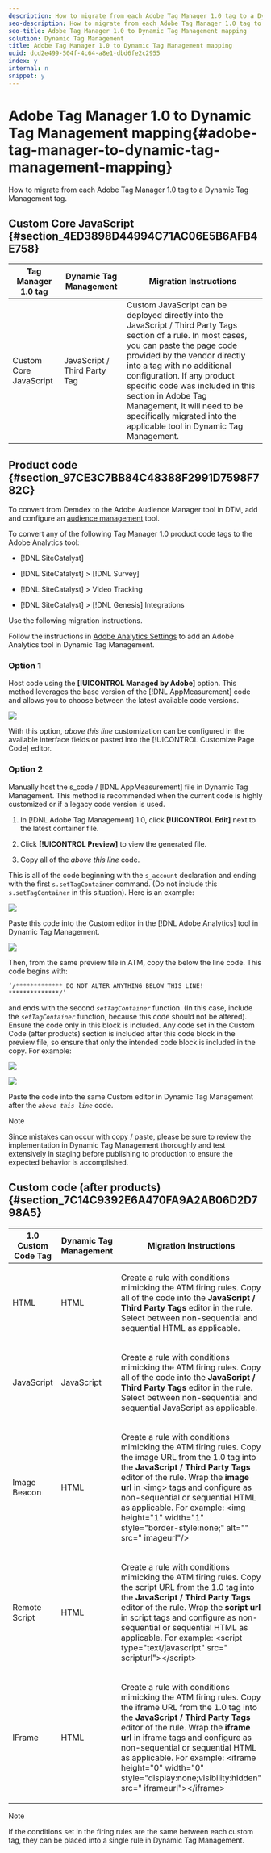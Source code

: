 ```yaml
---
description: How to migrate from each Adobe Tag Manager 1.0 tag to a Dynamic Tag Management tag.
seo-description: How to migrate from each Adobe Tag Manager 1.0 tag to a Dynamic Tag Management tag.
seo-title: Adobe Tag Manager 1.0 to Dynamic Tag Management mapping
solution: Dynamic Tag Management
title: Adobe Tag Manager 1.0 to Dynamic Tag Management mapping
uuid: dcd2e499-504f-4c64-a8e1-dbd6fe2c2955
index: y
internal: n
snippet: y
---
```


# Adobe Tag Manager 1.0 to Dynamic Tag Management mapping{#adobe-tag-manager-to-dynamic-tag-management-mapping}

How to migrate from each Adobe Tag Manager 1.0 tag to a Dynamic Tag Management tag.

## Custom Core JavaScript {#section_4ED3898D44994C71AC06E5B6AFB4E758}

|Tag Manager 1.0 tag|Dynamic Tag Management|Migration Instructions|
|---|---|---|
|Custom Core JavaScript|JavaScript / Third Party Tag|Custom JavaScript can be deployed directly into the JavaScript / Third Party Tags section of a rule. In most cases, you can paste the page code provided by the vendor directly into a tag with no additional configuration. If any product specific code was included in this section in Adobe Tag Management, it will need to be specifically migrated into the applicable tool in Dynamic Tag Management.|

## Product code {#section_97CE3C7BB84C48388F2991D7598F782C}

To convert from Demdex to the Adobe Audience Manager tool in DTM, add and configure an [audience management](../tools-reference/audiencemgmt.md#concept_F9887945039A473A9B2C6B16CBA5D822) tool.

To convert any of the following Tag Manager 1.0 product code tags to the Adobe Analytics tool:

* [!DNL SiteCatalyst] 
* [!DNL SiteCatalyst] > [!DNL Survey] 

* [!DNL SiteCatalyst] > Video Tracking 
* [!DNL SiteCatalyst] > [!DNL Genesis] Integrations

Use the following migration instructions.

Follow the instructions in [Adobe Analytics Settings](../tools-reference/analytics-dtm.md#concept_FBA6679A0B79490F8296437F11E5E4F8) to add an Adobe Analytics tool in Dynamic Tag Management.

### Option 1

Host code using the **[!UICONTROL Managed by Adobe]** option. This method leverages the base version of the [!DNL AppMeasurement] code and allows you to choose between the latest available code versions.

![](assets/library_mgmt_atm1.png)

With this option, *above this line* customization can be configured in the available interface fields or pasted into the [!UICONTROL Customize Page Code] editor.

### Option 2

Manually host the s_code / [!DNL AppMeasurement] file in Dynamic Tag Management. This method is recommended when the current code is highly customized or if a legacy code version is used.

1. In [!DNL Adobe Tag Management] 1.0, click **[!UICONTROL Edit]** next to the latest container file. 

1. Click **[!UICONTROL Preview]** to view the generated file. 
1. Copy all of the *above this line* code.

This is all of the code beginning with the `s_account` declaration and ending with the first `s.setTagContainer` command. (Do not include this `s.setTagContainer` in this situation). Here is an example:

![](assets/prev_generated_code.png)

Paste this code into the Custom editor in the [!DNL Adobe Analytics] tool in Dynamic Tag Management.

![](assets/library_mgmt_custom.png)

Then, from the same preview file in ATM, copy the below the line code. This code begins with:

```
‘/************* DO NOT ALTER ANYTHING BELOW THIS LINE! **************/’
```

and ends with the second *`setTagContainer`* function. (In this case, include the *`setTagContainer`* function, because this code should not be altered). Ensure the code only in this block is included. Any code set in the Custom Code (after products) section is included after this code block in the preview file, so ensure that only the intended code block is included in the copy. For example:

![](assets/prev_generated_code2.png)

![](assets/prev_generated_code3.png)

Paste the code into the same Custom editor in Dynamic Tag Management after the *`above this line`* code.

>[!NOTE]
>
>Since mistakes can occur with copy / paste, please be sure to review the implementation in Dynamic Tag Management thoroughly and test extensively in staging before publishing to production to ensure the expected behavior is accomplished.

## Custom code (after products) {#section_7C14C9392E6A470FA9A2AB06D2D798A5}

<table id="table_EAF79577BEE441E7AB27301BB7B05A80"> 
 <thead> 
  <tr> 
   <th colname="col1" class="entry"> 1.0 Custom Code Tag </th> 
   <th colname="col2" class="entry"> Dynamic Tag Management </th> 
   <th colname="col3" class="entry"> Migration Instructions </th> 
  </tr> 
 </thead>
 <tbody> 
  <tr> 
   <td colname="col1"> <p>HTML </p> </td> 
   <td colname="col2"> <p>HTML </p> </td> 
   <td colname="col3"> <p> Create a rule with conditions mimicking the ATM firing rules. Copy all of the code into the <b>JavaScript / Third Party Tags</b> editor in the rule. Select between non-sequential and sequential HTML as applicable. </p> </td> 
  </tr> 
  <tr> 
   <td colname="col1"> <p>JavaScript </p> </td> 
   <td colname="col2"> <p>JavaScript </p> </td> 
   <td colname="col3"> <p> Create a rule with conditions mimicking the ATM firing rules. Copy all of the code into the <b>JavaScript / Third Party Tags</b> editor in the rule. Select between non-sequential and sequential JavaScript as applicable. </p> </td> 
  </tr> 
  <tr> 
   <td colname="col1"> <p> Image Beacon </p> </td> 
   <td colname="col2"> <p>HTML </p> </td> 
   <td colname="col3"> <p> Create a rule with conditions mimicking the ATM firing rules. Copy the image URL from the 1.0 tag into the <b>JavaScript / Third Party Tags</b> editor of the rule. Wrap the <b>image url</b> in &lt;img&gt; tags and configure as non-sequential or sequential HTML as applicable. For example: <span class="codeph"> &lt;img height="1" width="1" style="border-style:none;" alt="" src=" imageurl"/&gt; </span> </p> </td> 
  </tr> 
  <tr> 
   <td colname="col1"> <p>Remote Script </p> </td> 
   <td colname="col2"> <p>HTML </p> </td> 
   <td colname="col3"> <p> Create a rule with conditions mimicking the ATM firing rules. Copy the script URL from the 1.0 tag into the <b>JavaScript / Third Party Tags</b> editor of the rule. Wrap the <b>script url</b> in script tags and configure as non-sequential or sequential HTML as applicable. For example: <span class="codeph"> &lt;script type="text/javascript" src=" scripturl"&gt;&lt;/script&gt; </span> </p> </td> 
  </tr> 
  <tr> 
   <td colname="col1"> <p>IFrame </p> </td> 
   <td colname="col2"> <p>HTML </p> </td> 
   <td colname="col3"> <p> Create a rule with conditions mimicking the ATM firing rules. Copy the iframe URL from the 1.0 tag into the <b>JavaScript / Third Party Tags</b> editor of the rule. Wrap the <b>iframe url</b> in iframe tags and configure as non-sequential or sequential HTML as applicable. For example: <span class="codeph"> &lt;iframe height="0" width="0" style="display:none;visibility:hidden" src=" iframeurl"&gt;&lt;/iframe&gt; </span> </p> </td> 
  </tr> 
 </tbody> 
</table>

>[!NOTE]
>
>If the conditions set in the firing rules are the same between each custom tag, they can be placed into a single rule in Dynamic Tag Management.

